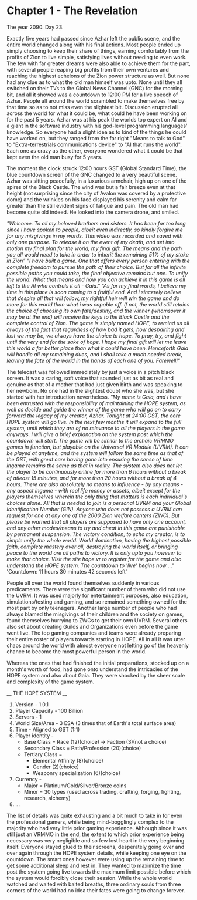 # Chapter 1 - The Revelation

The year 2090.
Day 23.

Exactly five years had passed since Azhar left the public scene, and the entire world changed along with his final actions. Most people ended up simply choosing to keep their share of things, earning comfortably from the profits of Zion to live simple, satisfying lives without needing to even work. The few with far greater dreams were also able to achieve them for the part, with several people reaping big profits from their own ventures and reaching the highest echelons of the Zion power structure as well. But none had any clue as to what the old man himself was upto. None until they all switched on their TVs to the Global News Channel (GNC) for the morning bit, and all it showed was a countdown to 12:00 PM for a live speech of Azhar. People all around the world scrambled to make themselves free by that time so as to not miss even the slightest bit. Discussion erupted all across the world for what it could be, what could he have been working on for the past 5 years. Azhar was at his peak the worlds top expert on AI and a giant in the software industry with his god-level programming languages' knowledge. So everyone had a slight idea as to kind of the things he could have worked on, but they ranged from the far right "Means to talk to God" to "Extra-terrestrials communications device" to "AI that runs the world". Each one as crazy as the other, everyone wondered what it could be that kept even the old man busy for 5 years.

The moment the clock struck 12:00 hours GST (Global Standard Time), the blue countdown screen of the GNC changed to a very beautiful scene. Azhar was sitting peacefully, in a luxurious armchair, high up on one of the spires of the Black Castle. The wind was but a fair breeze even at that height (not surprising since the city of Avalon was covered by a protective dome) and the wrinkles on his face displayed his serenity and calm far greater than the still evident signs of fatigue and pain. The old man had become quite old indeed. He looked into the camera drone, and smiled.

*"Welcome. To all my beloved brothers and sisters. It has been far too long since i have spoken to people, albeit even indirectly, so kindly forgive me for any misgivings in my words. This video was recorded and saved with only one purpose. To release it on the event of my death, and set into motion my final plan for the world, my final gift. The means and the path you all would need to take in order to inherit the remaining 51% of my stake in Zion"
			"I have built a game. One that offers every person entering with the complete freedom to pursue the path of their choice. But for all the infinite possible paths you could take, the final objective remains but one. To unify the world. What that means and how you can achieve it in this game is all left to the AI who controls it all - Gaia."
"As for my final words, I believe my time in this plane is soon coming to a fruitful end. And i sincerely believe that despite all that will follow, my rightful heir will win the game and do more for this world than what i was capable off. If not, the world still retains the choice of choosing its own fate/destiny, and the winner (whomsover it may be at the end) will receive the keys to the Black Castle and the complete control of Zion. The game is simply named HOPE, to remind us all always of the fact that regardless of how bad it gets, how despairing and lost we may be, we always have the choice to hope. To pray, try, and fight until the very end for the sake of hope. I hope my final gift will let me leave this world a far better place than what it could have been. Henceforth Gaia will handle all my remaining dues, and i shall take a much needed break, leaving the fate of the world in the hands of each one of you. Farewell!"*

The telecast was followed immediately by just a voice in a pitch black screen. It was a caring, soft voice that sounded just as bit as real and genuine as that of a mother that had just given birth and was speaking to her newborn. No one had in the slightest doubt who she was, but she started with her introduction nevertheless.
*"My name is Gaia, and i have been entrusted with the responsibility of maintaining the HOPE system, as well as decide and guide the winner of the game who will go on to carry forward the legacy of my creator, Azhar. Tonight at 24:00 GST, the core HOPE system will go live. In the next few months it will expand to the full system, until which they are of no relevance to all the players in the game anyways. I will give a brief explanation on the system post which the countdown will start. The game will be similar to the archaic VRMMO games in function, but playable on the Universal VR Module (UVRM). It can be played at anytime, and the system will follow the same time as that of the GST, with great care having gone into ensuring the sense of time ingame remains the same as that in reality. The system also does not let the player to be continuously online for more than 6 hours without a break of atleast 15 minutes, and for more than 20 hours without a break of 4 hours. There are also absolutely no means to influence - by any means - any aspect ingame - with real life money or assets, albeit except for the players themselves wherein the only thing that matters is each individual's choices alone. All that is needed to join is a personal UVRM and your Global Identification Number (GIN). Anyone who does not possess a UVRM can request for one at any one of the 2000 Zion welfare centers (ZWC). But please be warned that all players are supposed to have only one account, and any other modes/means to try and cheat in this game are punishable by permanent suspension. The victory condition, to echo my creator, is to simple unify the whole world. World domination, having the highest possible faith, complete mastery over all, destroying the world itself, or bringing peace to the world are all paths to victory. It is only upto you however to make that choice. Visit the site hope.vr to register for the game and also understand the HOPE system. The countdown to 'live' begins now ..."*
'Countdown: 11 hours 30 minutes 42 seconds left'

People all over the world found themselves suddenly in various predicaments. There were the significant number of them who did not use the UVRM. It was used majorly for entertainment purposes, also education, simulations/testing and gaming, and so remained something owned for the most part by only teenagers. Another large number of people who had always blamed the misgivings of their children and the society on games, found themselves hurrying to ZWCs to get their own UVRM. Several others also set about creating Guilds and Organizations even before the game went live. The top gaming companies and teams were already preparing their entire roster of players towards starting in HOPE. All in all it was utter chaos around the world with almost everyone not letting go of the heavenly chance to become the most powerful person in the world.

Whereas the ones that had finished the initial preparations, stocked up on a month's worth of food, had gone onto understand the intricacies of the HOPE system and also about Gaia. They were shocked by the sheer scale and complexity of the game system.

__ THE HOPE SYSTEM __
1. Version - 1.0.1
2. Player Capacity - 100 Billion
3. Servers - 1
4. World Size/Area - 3 ESA (3 times that of Earth's total surface area)
5. Time - Aligned to GST (1:1)
6. Player identity -
	- Base Class = Race (12)(choice) -> Faction (3)(not a choice)
	- Secondary Class = Path/Profession (20)(choice)
	- Tertiary Class = 
		- Elemental Affinity (8)(choice)
		- Gender (2)(choice)
		- Weaponry specialization (6)(choice)
7. Currency - 
	- Major = Platinum/Gold/Silver/Bronze coins
	- Minor = 30 types (used across trading, crafting, forging, fighting, research, alchemy)
8. ...

The list of details was quite exhausting and a bit much to take in for even the professional gamers, while being mind-bogglingly complex to the majority who had very little prior gaming experience. Although since it was still just an VRMMO in the end, the extent to which prior experience being necessary was very negligible and so few lost heart in the very beginning itself. Everyone stayed glued to their screens, desperately going over and over again through the HOPE system details, while keeping one eye on the countdown. The smart ones however were using up the remaining time to get some additional sleep and rest in. They wanted to maximize the time post the system going live towards the maximum limit possible before which the system would forcibly close their session. While the whole world watched and waited with baited breaths, three ordinary souls from three corners of the world had no idea their fates were going to change forever.